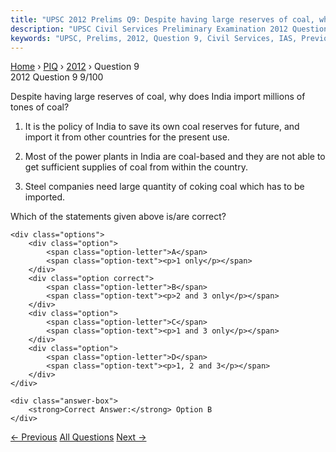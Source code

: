 ```yaml
---
title: "UPSC 2012 Prelims Q9: Despite having large reserves of coal, why does India import..."
description: "UPSC Civil Services Preliminary Examination 2012 Question 9 with options and answer"
keywords: "UPSC, Prelims, 2012, Question 9, Civil Services, IAS, Previous Year Questions"
---
```


<nav class="breadcrumb">
    <a href="../../">Home</a>
    <span>›</span>
    <a href="../">PIQ</a>
    <span>›</span>
    <a href="./">2012</a>
    <span>›</span>
    <span>Question 9</span>
</nav>

<div class="question-header">
    <div class="question-meta">
        <span class="year-badge">2012</span>
        <span class="question-number">Question 9</span>
        <span class="progress">9/100</span>
    </div>
    <div class="progress-bar">
        <div class="progress-fill" style="width: 9.0%"></div>
    </div>
</div>

<div class="question-content">
    <div class="question-text">
        <p>Despite having large reserves of coal, why does India import millions of tones of coal?</p>
<ol>
<li>
<p>It is the policy of India to save its own coal reserves for future, and import it from other countries for the present use.</p>
</li>
<li>
<p>Most of the power plants in India are coal-based and they are not able to get sufficient supplies of coal from within the country.</p>
</li>
<li>
<p>Steel companies need large quantity of coking coal which has to be imported.</p>
</li>
</ol>
<p>Which of the statements given above is/are correct?</p>
    </div>
    
    <div class="options">
        <div class="option">
            <span class="option-letter">A</span>
            <span class="option-text"><p>1 only</p></span>
        </div>
        <div class="option correct">
            <span class="option-letter">B</span>
            <span class="option-text"><p>2 and 3 only</p></span>
        </div>
        <div class="option">
            <span class="option-letter">C</span>
            <span class="option-text"><p>1 and 3 only</p></span>
        </div>
        <div class="option">
            <span class="option-letter">D</span>
            <span class="option-text"><p>1, 2 and 3</p></span>
        </div>
    </div>

    <div class="answer-box">
        <strong>Correct Answer:</strong> Option B
    </div>
</div>

<div class="question-nav">
    <a href="../q008-the-distribution-of-powers-between-the-centre-and/" class="nav-btn prev">← Previous</a>
    <a href="../" class="nav-btn center">All Questions</a>
    <a href="../q010-a-person-stood-alone-in-a-desert-on-a-dark-night-a/" class="nav-btn next">Next →</a>
</div>
